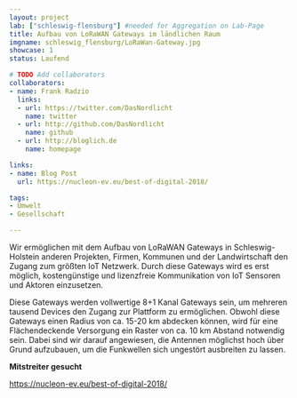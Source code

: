 ```yaml
---
layout: project
lab: ["schleswig-flensburg"] #needed for Aggregation on Lab-Page
title: Aufbau von LoRaWAN Gateways im ländlichen Raum
imgname: schleswig_flensburg/LoRaWan-Gateway.jpg
showcase: 1
status: Laufend

# TODO Add collaborators
collaborators:
- name: Frank Radzio
  links:
  - url: https://twitter.com/DasNordlicht
    name: twitter
  - url: http://github.com/DasNordlicht
    name: github
  - url: http://bloglich.de
    name: homepage

links:
- name: Blog Post
  url: https://nucleon-ev.eu/best-of-digital-2018/

tags:
- Umwelt
- Gesellschaft

---
```


Wir ermöglichen mit dem Aufbau von LoRaWAN Gateways in Schleswig-Holstein anderen Projekten, Firmen, Kommunen und der Landwirtschaft den Zugang zum größten IoT Netzwerk.
Durch diese Gateways wird es erst möglich, kostengünstige und lizenzfreie Kommunikation von IoT Sensoren und Aktoren einzusetzen.

Diese Gateways werden vollwertige 8+1 Kanal Gateways sein, um mehreren tausend Devices den Zugang zur Plattform zu ermöglichen.
Obwohl diese Gateways einen Radius von ca. 15-20 km abdecken können, wird für eine Flächendeckende Versorgung ein Raster von ca. 10 km Abstand notwendig sein.
Dabei sind wir darauf angewiesen, die Antennen möglichst hoch über Grund aufzubauen, um die Funkwellen sich ungestört ausbreiten zu lassen.

<b>Mitstreiter gesucht</b>

<a href="https://nucleon-ev.eu/best-of-digital-2018/">https://nucleon-ev.eu/best-of-digital-2018/</a>

